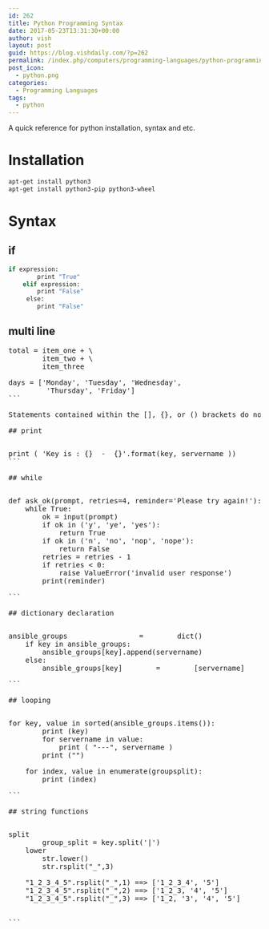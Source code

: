 ```yaml
---
id: 262
title: Python Programming Syntax
date: 2017-05-23T13:31:30+00:00
author: vish
layout: post
guid: https://blog.vishdaily.com/?p=262
permalink: /index.php/computers/programming-languages/python-programming-syntax/
post_icon:
  - python.png
categories:
  - Programming Languages
tags:
  - python
---
```

A quick reference for python installation, syntax and etc.

# Installation

```bash
apt-get install python3
apt-get install python3-pip python3-wheel
```

# Syntax

## if

```bash
if expression:
        print "True"
    elif expression:
        print "False"
     else:  
        print "False"

```

## multi line

<pre>total = item_one + \ 
        item_two + \
        item_three
 
days = ['Monday', 'Tuesday', 'Wednesday',
         'Thursday', 'Friday']
```

Statements contained within the [], {}, or () brackets do not need to use the line continuation character.

## print

<pre>print ( 'Key is : {}  -  {}'.format(key, servername ))
```

## while

<pre>def ask_ok(prompt, retries=4, reminder='Please try again!'):     
    while True:         
        ok = input(prompt)         
        if ok in ('y', 'ye', 'yes'):             
            return True         
        if ok in ('n', 'no', 'nop', 'nope'):             
            return False         
        retries = retries - 1         
        if retries < 0:             
            raise ValueError('invalid user response')         
        print(reminder)

```

## dictionary declaration

<pre>ansible_groups                 =        dict()
    if key in ansible_groups:
        ansible_groups[key].append(servername)
    else:
        ansible_groups[key]        =        [servername]

```

## looping

<pre>for key, value in sorted(ansible_groups.items()):
        print (key)
        for servername in value:
            print ( "---", servername )
        print ("")

    for index, value in enumerate(groupsplit):
        print (index)

```

## string functions

<pre>split
        group_split = key.split('|')
    lower
        str.lower()
        str.rsplit("_",3)

    "1_2_3_4_5".rsplit("_",1) ==> ['1_2_3_4', '5']
    "1_2_3_4_5".rsplit("_",2) ==> ['1_2_3, '4', '5']
    "1_2_3_4_5".rsplit("_",3) ==> ['1_2, '3', '4', '5']


```